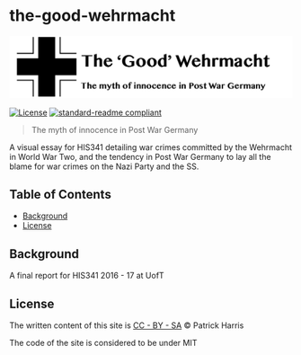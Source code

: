 # the-good-wehrmacht


![banner](/img/banner.png)



[![License](https://img.shields.io/badge/license-CCBYSA-blue.svg?style=flat-square)](https://github.com/patrickleweryharris/photorenamer/blob/master/LICENSE.txt) [![standard-readme compliant](https://img.shields.io/badge/standard--readme-OK-green.svg?style=flat-square)](https://github.com/RichardLitt/standard-readme)

> The myth of innocence in Post War Germany

A visual essay for HIS341 detailing war crimes committed by the Wehrmacht in World War Two, and the tendency in Post War Germany to lay all the blame for war crimes on the Nazi Party and the SS.

## Table of Contents

- [Background](#background)
- [License](#license)

## Background

A final report for HIS341 2016 - 17 at UofT

## License

The written content of this site is [CC - BY - SA](https://creativecommons.org/licenses/by-sa/3.0/) © Patrick Harris

The code of the site is considered to be under MIT 

